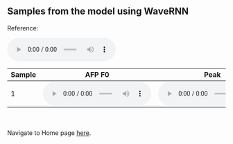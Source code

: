 <!-- exp 1b -->

## Samples from the model using WaveRNN

Reference:          
<p><audio src="Experiment1/vae_f0_wavernn_samples/Example1/reference.wav" controls style="width: 250px;"></audio></p>

| Sample | AFP F0 | Peak | Prior | Tail: r=3.92 | Tail: r=5.13 | Tail:r=8 |
| --- | --- | --- | --- | --- | --- | --- |
| 1 | <audio src="Experiment1/vae_f0_wavernn_samples/afp_f0/Example1.wav" controls style="width: 250px;"></audio> | <audio src="Experiment1/vae_f0_wavernn_samples/peak/Example1.wav" controls style="width: 250px;"></audio> | <audio src="Experiment1/vae_f0_wavernn_samples/prior/Example1.wav" controls style="width: 250px;"></audio> | <audio src="Experiment1/vae_f0_wavernn_samples/tail_392/Example1.wav" controls style="width: 250px;"></audio> | <audio src="Experiment1/vae_f0_wavernn_samples/tail_513/Example1.wav" controls style="width: 250px;"></audio> | <audio src="Experiment1/vae_f0_wavernn_samples/tail_8/Example1.wav" controls style="width: 250px;"></audio> | 


<!-- | Prior | <audio src="Experiment1/vae_f0_wavernn_samples/Example1/prior/sample_1.wav" controls style="width: 250px;"></audio> | <audio src="Experiment1/vae_f0_wavernn_samples/Example1/prior/sample_2.wav" controls style="width: 250px;"></audio> | <audio src="Experiment1/vae_f0_wavernn_samples/Example1/prior/sample_3.wav" controls style="width: 250px;"></audio> | <audio src="Experiment1/vae_f0_wavernn_samples/Example1/prior/sample_4.wav" controls style="width: 250px;"></audio> | <audio src="Experiment1/vae_f0_wavernn_samples/Example1/prior/sample_5.wav" controls style="width: 250px;"></audio> | |
| Tail: r=3.92 | <audio src="Experiment1/vae_f0_wavernn_samples/Example1/tail392/sample_1.wav" controls style="width: 250px;"></audio> | <audio src="Experiment1/vae_f0_wavernn_samples/Example1/tail392/sample_2.wav" controls style="width: 250px;"></audio> | <audio src="Experiment1/vae_f0_wavernn_samples/Example1/tail392/sample_3.wav" controls style="width: 250px;"></audio> | <audio src="Experiment1/vae_f0_wavernn_samples/Example1/tail392/sample_4.wav" controls style="width: 250px;"></audio> | <audio src="Experiment1/vae_f0_wavernn_samples/Example1/tail392/sample_5.wav" controls style="width: 250px;"></audio> | |
| Tail: r=5.13 | <audio src="Experiment1/vae_f0_wavernn_samples/Example1/tail513/sample_1.wav" controls style="width: 250px;"></audio> | <audio src="Experiment1/vae_f0_wavernn_samples/Example1/tail513/sample_2.wav" controls style="width: 250px;"></audio> | <audio src="Experiment1/vae_f0_wavernn_samples/Example1/tail513/sample_3.wav" controls style="width: 250px;"></audio> | <audio src="Experiment1/vae_f0_wavernn_samples/Example1/tail513/sample_4.wav" controls style="width: 250px;"></audio> | <audio src="Experiment1/vae_f0_wavernn_samples/Example1/tail513/sample_5.wav" controls style="width: 250px;"></audio> | |
| Tail: r=8.00 | <audio src="Experiment1/vae_f0_wavernn_samples/Example1/tail8/sample_1.wav" controls style="width: 250px;"></audio> | <audio src="Experiment1/vae_f0_wavernn_samples/Example1/tail8/sample_2.wav" controls style="width: 250px;"></audio> | <audio src="Experiment1/vae_f0_wavernn_samples/Example1/tail8/sample_3.wav" controls style="width: 250px;"></audio> | <audio src="Experiment1/vae_f0_wavernn_samples/Example1/tail8/sample_4.wav" controls style="width: 250px;"></audio> | <audio src="Experiment1/vae_f0_wavernn_samples/Example1/tail8/sample_5.wav" controls style="width: 250px;"></audio> | | -->


<br><br>
Navigate to Home page [here](https://d-byrne1.github.io/mscproject/index.html).